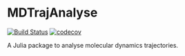 # MDTrajAnalyse

[![Build Status](https://travis-ci.org/tjjarvinen/MDTrajAnalyse.jl.svg?branch=master)](https://travis-ci.org/tjjarvinen/MDTrajAnalyse.jl) [![codecov](https://codecov.io/gh/tjjarvinen/MDTrajAnalyse.jl/branch/master/graph/badge.svg)](https://codecov.io/gh/tjjarvinen/MDTrajAnalyse.jll)


A Julia package to analyse molecular dynamics trajectories.
